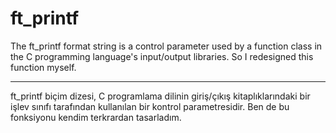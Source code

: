 # ft_printf

The ft_printf format string is a control parameter used by a function class in the C programming language's input/output libraries. So I redesigned this function myself.

-------------------------------------------------------------------------------------------------------------------------------------------------------------------------

ft_printf biçim dizesi, C programlama dilinin giriş/çıkış kitaplıklarındaki bir işlev sınıfı tarafından kullanılan bir kontrol parametresidir. Ben de bu fonksiyonu kendim terkrardan tasarladım.
